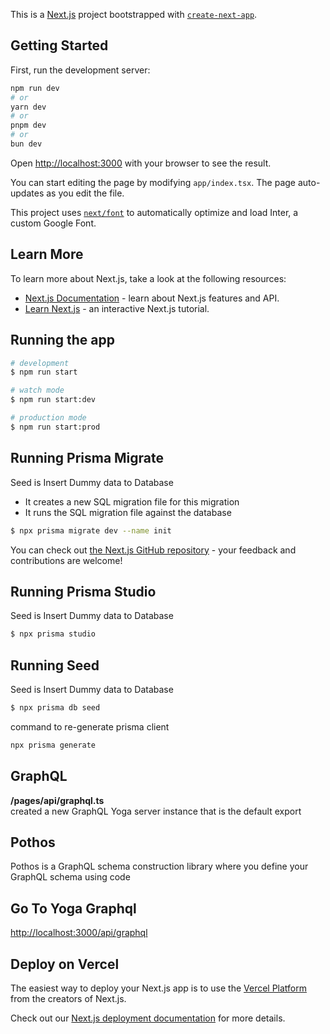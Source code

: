 This is a [Next.js](https://nextjs.org/) project bootstrapped with [`create-next-app`](https://github.com/vercel/next.js/tree/canary/packages/create-next-app).

## Getting Started

First, run the development server:

```bash
npm run dev
# or
yarn dev
# or
pnpm dev
# or
bun dev
```

Open [http://localhost:3000](http://localhost:3000) with your browser to see the result.

You can start editing the page by modifying `app/index.tsx`. The page auto-updates as you edit the file.

This project uses [`next/font`](https://nextjs.org/docs/basic-features/font-optimization) to automatically optimize and load Inter, a custom Google Font.

## Learn More

To learn more about Next.js, take a look at the following resources:

- [Next.js Documentation](https://nextjs.org/docs) - learn about Next.js features and API.
- [Learn Next.js](https://nextjs.org/learn) - an interactive Next.js tutorial.

## Running the app

```bash
# development
$ npm run start

# watch mode
$ npm run start:dev

# production mode
$ npm run start:prod
```

## Running Prisma Migrate
Seed is Insert Dummy data to Database
<ul>
    <li>It creates a new SQL migration file for this migration</li>
    <li>It runs the SQL migration file against the database</li>
</ul>

```bash
$ npx prisma migrate dev --name init
```

You can check out [the Next.js GitHub repository](https://github.com/vercel/next.js/) - your feedback and contributions are welcome!

## Running Prisma Studio
Seed is Insert Dummy data to Database
```bash
$ npx prisma studio
```

## Running Seed
Seed is Insert Dummy data to Database
```bash
$ npx prisma db seed
```

command to re-generate prisma client
```bash
npx prisma generate
```
## GraphQL
<strong>/pages/api/graphql.ts</strong><br/>
created a new GraphQL Yoga server instance that is the default export <br/>


## Pothos
Pothos is a GraphQL schema construction library where you define your GraphQL schema using code
## Go To Yoga Graphql
[http://localhost:3000/api/graphql](http://localhost:3000/api/graphql)

## Deploy on Vercel

The easiest way to deploy your Next.js app is to use the [Vercel Platform](https://vercel.com/new?utm_medium=default-template&filter=next.js&utm_source=create-next-app&utm_campaign=create-next-app-readme) from the creators of Next.js.

Check out our [Next.js deployment documentation](https://nextjs.org/docs/deployment) for more details.
